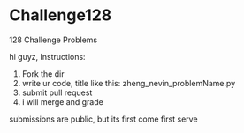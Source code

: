 # Challenge128
128 Challenge Problems

hi guyz,
Instructions:
1) Fork the dir
2) write ur code, title like this: zheng_nevin_problemName.py
3) submit pull request
4) i will merge and grade

submissions are public, but its first come first serve
